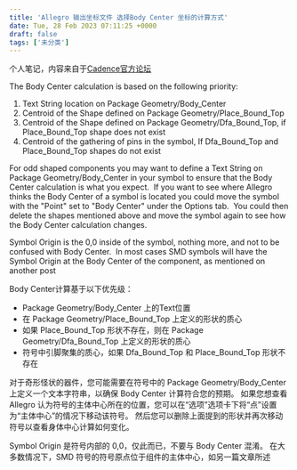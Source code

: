```yaml
---
title: 'Allegro 输出坐标文件 选择Body Center 坐标的计算方式'
date: Tue, 28 Feb 2023 07:11:25 +0000
draft: false
tags: ['未分类']
---
```


个人笔记，内容来自于[Cadence官方论坛](https://community.cadence.com/cadence_technology_forums/pcb-design/f/pcb-design/35912/body-center-calculation-in-export-placement)

The Body Center calculation is based on the following priority:

1.  Text String location on Package Geometry/Body\_Center
2.  Centroid of the Shape defined on Package Geometry/Place\_Bound\_Top
3.  Centroid of the Shape defined on Package Geometry/Dfa\_Bound\_Top, if Place\_Bound\_Top shape does not exist
4.  Centroid of the gathering of pins in the symbol, If Dfa\_Bound\_Top and Place\_Bound\_Top shapes do not exist

For odd shaped components you may want to define a Text String on Package Geometry/Body\_Center in your symbol to ensure that the Body Center calculation is what you expect.  If you want to see where Allegro thinks the Body Center of a symbol is located you could move the symbol with the "Point" set to "Body Center" under the Options tab.  You could then delete the shapes mentioned above and move the symbol again to see how the Body Center calculation changes.

Symbol Origin is the 0,0 inside of the symbol, nothing more, and not to be confused with Body Center.  In most cases SMD symbols will have the Symbol Origin at the Body Center of the component, as mentioned on another post

Body Center计算基于以下优先级：

*   Package Geometry/Body\_Center 上的Text位置
*   在 Package Geometry/Place\_Bound\_Top 上定义的形状的质心
*   如果 Place\_Bound\_Top 形状不存在，则在 Package Geometry/Dfa\_Bound\_Top 上定义的形状的质心
*   符号中引脚聚集的质心，如果 Dfa\_Bound\_Top 和 Place\_Bound\_Top 形状不存在

对于奇形怪状的器件，您可能需要在符号中的 Package Geometry/Body\_Center 上定义一个文本字符串，以确保 Body Center 计算符合您的预期。 如果您想查看 Allegro 认为符号的主体中心所在的位置，您可以在“选项”选项卡下将“点”设置为“主体中心”的情况下移动该符号。 然后您可以删除上面提到的形状并再次移动符号以查看身体中心计算如何变化。

Symbol Origin 是符号内部的 0,0，仅此而已，不要与 Body Center 混淆。 在大多数情况下，SMD 符号的符号原点位于组件的主体中心，如另一篇文章所述